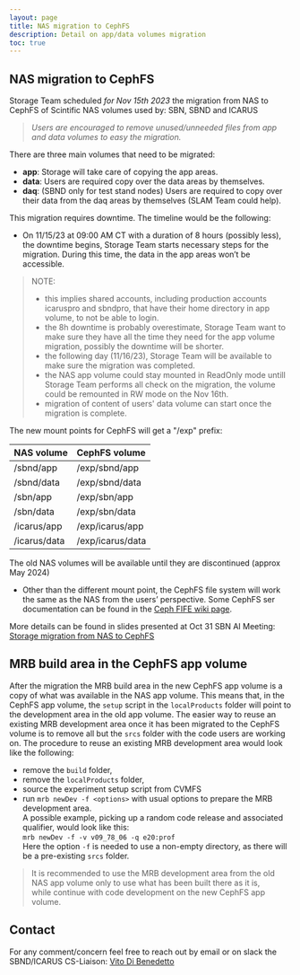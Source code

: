 ```yaml
---
layout: page
title: NAS migration to CephFS
description: Detail on app/data volumes migration
toc: true
---
```


NAS migration to CephFS
------------------------------------------------------------------------------------------------

Storage Team scheduled *for Nov 15th 2023* the migration from NAS to CephFS of Scintific NAS volumes used by:
SBN, SBND and ICARUS

> *Users are encouraged to remove unused/unneeded files from app and data volumes to easy the migration.*

There are three main volumes that need to be migrated:
- **app**: Storage will take care of copying the app areas.
- **data**: Users are required copy over the data areas by themselves.
- **daq**: (SBND only for test stand nodes) Users are required to copy over their data from the daq areas by themselves (SLAM Team could help).

This migration requires downtime. The timeline would be the following:
- On 11/15/23 at 09:00 AM CT with a duration of 8 hours (possibly less), the downtime begins, Storage Team starts necessary steps for the migration.
During this time, the data in the app areas won’t be accessible.

> NOTE:
>  - this implies shared accounts, including production accounts icaruspro and sbndpro, that have their home directory in app volume, to not be able to login.
>  - the 8h downtime is probably overestimate, Storage Team want to make sure they have all the time they need for the app volume migration, possibly the downtime will be shorter.
>  - the following day (11/16/23), Storage Team will be available to make sure the migration was completed.
>  - the NAS app volume could stay mounted in ReadOnly mode untill Storage Team performs all check on the migration, the volume could be remounted in RW mode on the Nov 16th. 
>  - migration of content of users' data volume can start once the migration is complete.

The new mount points for CephFS will get a "/exp" prefix:

NAS volume   | CephFS volume
:------------| :-----------------
/sbnd/app    |  /exp/sbnd/app
/sbnd/data   |  /exp/sbnd/data
/sbn/app     |  /exp/sbn/app
/sbn/data    |  /exp/sbn/data
/icarus/app  |  /exp/icarus/app
/icarus/data |  /exp/icarus/data

The old NAS volumes will be available until they are discontinued (approx May 2024)
- Other than the different mount point, the CephFS file system will work the same as the NAS from the users’ perspective. Some CephFS ser documentation can be found in the [Ceph FIFE wiki page](https://fifewiki.fnal.gov/wiki/Ceph).

More details can be found in slides presented at Oct 31 SBN AI Meeting:
[Storage migration from NAS to CephFS](https://sbn-docdb.fnal.gov/cgi-bin/sso/ShowDocument?docid=33502)


MRB build area in the CephFS app volume
------------------------------------------------------------------------------------------------

After the migration the MRB build area in the new CephFS app volume is a copy of what was available in the NAS app volume.
This means that, in the CephFS app volume, the `setup` script in the `localProducts` folder will point to the development area in the old app volume.
The easier way to reuse an existing MRB development area once it has been migrated to the CephFS volume is to remove all but the `srcs` folder with the code users are working on.
The procedure to reuse an existing MRB development area would look like the following:
- remove the `build` folder,
- remove the `localProducts` folder,
- source the experiment setup script from CVMFS
- run `mrb newDev -f <options>` with usual options to prepare the MRB development area.  
A possible example, picking up a random code release and associated qualifier, would look like this:  
`mrb newDev -f -v v09_78_06 -q e20:prof`  
Here the option `-f` is needed to use a non-empty directory, as there will be a pre-existing `srcs` folder.

> It is recommended to use the MRB development area from the old NAS app volume only to use what has been built there as it is,  
while continue with code development on the new CephFS app volume.


Contact
------------------------------------------------------------------------------------------------

For any comment/concern feel free to reach out by email or on slack the SBND/ICARUS CS-Liaison: [Vito Di Benedetto](mailto:vito@fnal.gov)

